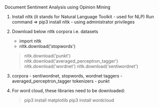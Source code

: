 
Document Sentiment Analysis using Opinion Mining

1) Install nltk (it stands for Natural Language Toolkit - used for NLP)
	Run command => pip3 install nltk  - using administrator privileges
2) Download below nltk corpora i.e. datasets
	- import nltk
	- nltk.download('stopwords')
	> nltk.download('punkt')
	> nltk.download('averaged_perceptron_tagger')
	> nltk.download('wordnet')
	> nltk.download('sentiwordnet')
	
3)  corpora - sentiwordnet, stopwords, wordnet
	taggers - averaged_perceptron_tagger
	tokenizers - punkt
	
4) For word cloud, these libraries need to be downloaded:
	>pip3 install matplotlib
	>pip3 install wordcloud
